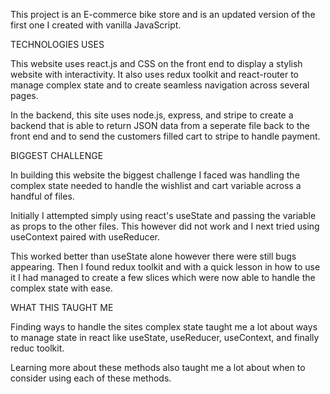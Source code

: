 This project is an E-commerce bike store and is an updated version of the first one I created with vanilla JavaScript.


TECHNOLOGIES USES

This website uses react.js and CSS on the front end to display a stylish website with interactivity. It also uses redux toolkit and react-router to manage complex state and to create seamless navigation across several pages.

In the backend, this site uses node.js, express, and stripe to create a backend that is able to return JSON data from a seperate file back to the front end and to send the customers filled cart to stripe to handle payment.


BIGGEST CHALLENGE

In building this website the biggest challenge I faced was handling the complex state needed to handle the wishlist and cart variable across a handful of files.

Initially I attempted simply using react's useState and passing the variable as props to the other files. This however did not work and I next tried using useContext paired with useReducer.

This worked better than useState alone however there were still bugs appearing. Then I found redux toolkit and with a quick lesson in how to use it I had managed to create a few slices which were now able to handle the complex state with ease.


WHAT THIS TAUGHT ME

Finding ways to handle the sites complex state taught me a lot about ways to manage state in react like useState, useReducer, useContext, and finally reduc toolkit.

Learning more about these methods also taught me a lot about when to consider using each of these methods.